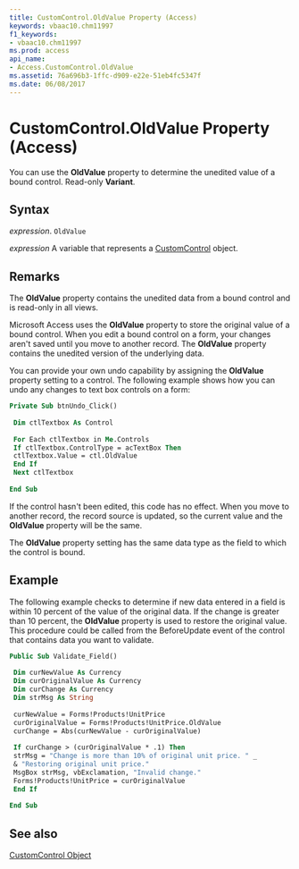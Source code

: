 ```yaml
---
title: CustomControl.OldValue Property (Access)
keywords: vbaac10.chm11997
f1_keywords:
- vbaac10.chm11997
ms.prod: access
api_name:
- Access.CustomControl.OldValue
ms.assetid: 76a696b3-1ffc-d909-e22e-51eb4fc5347f
ms.date: 06/08/2017
---
```



# CustomControl.OldValue Property (Access)

You can use the  **OldValue** property to determine the unedited value of a bound control. Read-only **Variant**.


## Syntax

 _expression_. `OldValue`

 _expression_ A variable that represents a [CustomControl](Access.CustomControl.md) object.


## Remarks

The  **OldValue** property contains the unedited data from a bound control and is read-only in all views.

Microsoft Access uses the  **OldValue** property to store the original value of a bound control. When you edit a bound control on a form, your changes aren't saved until you move to another record. The **OldValue** property contains the unedited version of the underlying data.

You can provide your own undo capability by assigning the  **OldValue** property setting to a control. The following example shows how you can undo any changes to text box controls on a form:




```vb
Private Sub btnUndo_Click() 
 
 Dim ctlTextbox As Control 
 
 For Each ctlTextbox in Me.Controls 
 If ctlTextbox.ControlType = acTextBox Then 
 ctlTextbox.Value = ctl.OldValue 
 End If 
 Next ctlTextbox 
 
End Sub
```

If the control hasn't been edited, this code has no effect. When you move to another record, the record source is updated, so the current value and the  **OldValue** property will be the same.

The  **OldValue** property setting has the same data type as the field to which the control is bound.


## Example

The following example checks to determine if new data entered in a field is within 10 percent of the value of the original data. If the change is greater than 10 percent, the  **OldValue** property is used to restore the original value. This procedure could be called from the BeforeUpdate event of the control that contains data you want to validate.


```vb
Public Sub Validate_Field() 
 
 Dim curNewValue As Currency 
 Dim curOriginalValue As Currency 
 Dim curChange As Currency 
 Dim strMsg As String 
 
 curNewValue = Forms!Products!UnitPrice 
 curOriginalValue = Forms!Products!UnitPrice.OldValue 
 curChange = Abs(curNewValue - curOriginalValue) 
 
 If curChange > (curOriginalValue * .1) Then 
 strMsg = "Change is more than 10% of original unit price. " _ 
 & "Restoring original unit price." 
 MsgBox strMsg, vbExclamation, "Invalid change." 
 Forms!Products!UnitPrice = curOriginalValue 
 End If 
 
End Sub
```


## See also


[CustomControl Object](Access.CustomControl.md)

